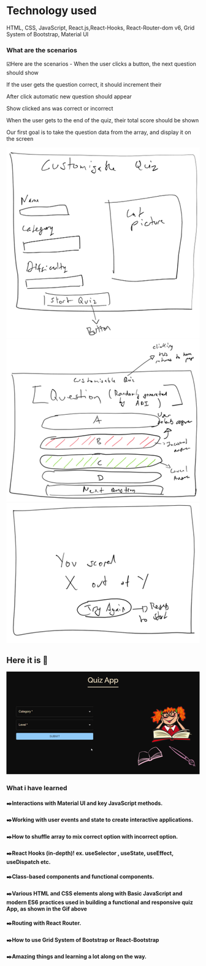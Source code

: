 # Technology used

HTML, CSS, JavaScript, React.js,React-Hooks, React-Router-dom v6, Grid System of Bootstrap, Material UI 


### What are the scenarios
:ballot_box_with_check:Here are the scenarios -
When the user clicks a button, the next question should show

If the user gets the question correct, it should increment their 

After click automatic new question should appear

Show clicked ans was correct or incorrect 

When the user gets to the end of the quiz, their total score should be shown

Our first goal is to take the question data from the array, and display it on the screen

![Demo](roughWork1.png)
![Demo](roughWork2.png)
![Demo](roughWork3.png)

## Here it is :100:

![Demo](quizAppGif.gif)


### What i have learned

#### :black_nib:Interactions with Material UI and key JavaScript methods.
#### :black_nib:Working with user events and state to create interactive applications.
#### :black_nib:How to shuffle array to mix correct option with incorrect option.
#### :black_nib:React Hooks (in-depth)! ex. useSelector , useState, useEffect, useDispatch etc.
#### :black_nib:Class-based components and functional components.
#### :black_nib:Various HTML and CSS elements along with Basic JavaScript and modern ES6 practices used in building a functional and responsive quiz App, as shown in the Gif above
#### :black_nib:Routing with React Router.
#### :black_nib:How to use Grid System of Bootstrap or React-Bootstrap
#### :black_nib:Amazing things and learning a lot along on the way.


